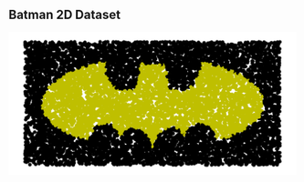 ## Batman 2D Dataset

![Batman logo generated with the binary classification 2D dataset.](resources/batman-logo.png)
